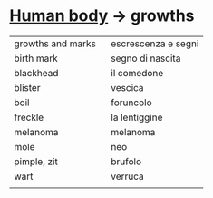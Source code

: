 # [Human body](human-body.html) -> growths 

<table>
<tr>
<td width="50%">growths and marks</td>
<td>escrescenza e segni</td>
</tr>
<tr>
<td width="50%">birth mark</td>
<td>segno di nascita</td>
</tr>
<tr>
<td width="50%">blackhead</td>
<td>il comedone</td>
</tr>
<tr>
<td width="50%">blister</td>
<td>vescica</td>
</tr>
<tr>
<td width="50%">boil</td>
<td>foruncolo</td>
</tr>
<tr>
<td width="50%">freckle</td>
<td>la lentiggine</td>
</tr>
<tr>
<td width="50%">melanoma</td>
<td>melanoma</td>
</tr>
<tr>
<td width="50%">mole</td>
<td>neo</td>
</tr>
<tr>
<td width="50%">pimple, zit</td>
<td>brufolo</td>
</tr>
<tr>
<td width="50%">wart</td>
<td>verruca</td>
</tr>
<tr>
<td width="50%"></td>
<td></td>
</tr>
</table>
